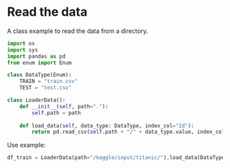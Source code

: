 # Read the data

A class example to read the data from a directory.

```python
import os
import sys
import pandas as pd
from enum import Enum

class DataType(Enum):
    TRAIN = "train.csv"
    TEST = "test.csv"

class LoaderData():
    def __init__(self, path="."):
        self.path = path
        
    def load_data(self, data_type: DataType, index_col="Id"):
        return pd.read_csv(self.path + "/" + data_type.value, index_col=index_col)
```

Use example: 

```python
df_train = LoaderData(path="/kaggle/input/titanic/").load_data(DataType.TRAIN, index_col="PassengerId")
```

